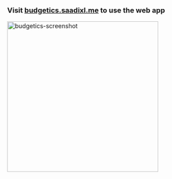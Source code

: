 ### Visit [budgetics.saadixl.me](https://budgetics.saadixl.me) to use the web app


<img width="351" alt="budgetics-screenshot" src="https://github.com/saadixl/Budgetics/assets/1633940/9700ce82-9ccd-4e16-8589-4289a4da36df">
